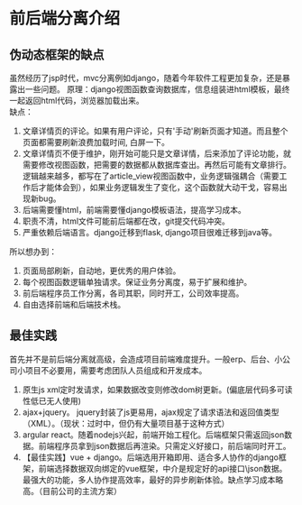 前后端分离介绍
===
## 伪动态框架的缺点
虽然经历了jsp时代，mvc分离例如django，随着今年软件工程更加复杂，还是暴露出一些问题。
原理：django视图函数查询数据库，信息组装进html模板，最终一起返回html代码，浏览器加载出来。  
缺点：
1. 文章详情页的评论。如果有用户评论，只有'手动'刷新页面才知道。而且整个页面都需要刷新浪费加载时间, 白屏一下。
2. 文章详情页不便于维护，刚开始可能只是文章详情，后来添加了评论功能，就需要修改视图函数，把需要的数据都从数据库查出。再然后可能有文章排行。逻辑越来越多，都写在了article_view视图函数中，业务逻辑强耦合（需要工作后才能体会到），如果业务逻辑发生了变化，这个函数就大动干戈，容易出现新bug。
3. 后端需要懂html，前端需要懂django模板语法，提高学习成本。
4. 职责不清，html文件可能前后端都在改，git提交代码冲突。
5. 严重依赖后端语言。django迁移到flask, django项目很难迁移到java等。

所以想办到：
1. 页面局部刷新，自动地，更优秀的用户体验。
2. 每个视图函数逻辑单独请求。保证业务分离度，易于扩展和维护。
3. 前后端程序员工作分离，各司其职，同时开工，公司效率提高。    
4. 自由选择前端和后端技术栈。

## 最佳实践
首先并不是前后端分离就高级，会造成项目前端难度提升。一般erp、后台、小公司小项目不必要用，需要考虑团队人员组成和开发成本。
1. 原生js xml定时发请求，如果数据改变则修改dom树更新。(偏底层代码多可读性低已无人使用)
2. ajax+jquery。 jquery封装了js更易用，ajax规定了请求语法和返回值类型（XML）。（现状：过时中，但仍有大量项目基于这种方式）
3. argular react。随着nodejs兴起，前端开始工程化。后端框架只需返回json数据。前端程序员拿到json数据后再渲染。只需定义好接口，前后端同时开工。
4. 【最佳实践】vue + django。后端选用开箱即用、适合多人协作的django框架，前端选择数据双向绑定的vue框架，中介是规定好的api接口\json数据。最强大的功能，多人协作提高效率，最好的异步刷新体验。缺点学习成本略高。（目前公司的主流方案）

